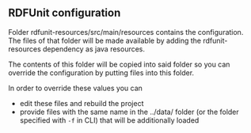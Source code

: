 ## RDFUnit configuration

Folder rdfunit-resources/src/main/resources contains the configuration. The 
files of that folder will be made available by adding the rdfunit-resources 
dependency as java resources.

The contents of this folder will be copied into said folder so you can 
override the configuration by putting files into this folder.

In order to override these values you can
* edit these files and rebuild the project
* provide files with the same name in the ../data/ folder (or the folder 
  specified with `-f` in CLI) that will be additionally loaded

